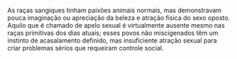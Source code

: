 ﻿As raças sangiques tinham paixões animais normais, mas demonstravam pouca imaginação ou apreciação da beleza e atração física do sexo oposto. Aquilo que é chamado de apelo sexual é virtualmente ausente mesmo nas raças primitivas dos dias atuais; esses povos não miscigenados têm um instinto de acasalamento definido, mas insuficiente atração sexual para criar problemas sérios que requeiram controle social.
